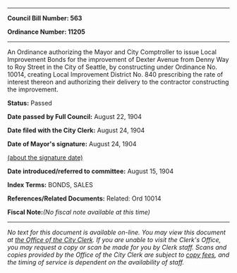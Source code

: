 

********

**Council Bill Number: 563**
   
**Ordinance Number: 11205**
********

 An Ordinance authorizing the Mayor and City Comptroller to issue Local Improvement Bonds for the improvement of Dexter Avenue from Denny Way to Roy Street in the City of Seattle, by constructing under Ordinance No. 10014, creating Local Improvement District No. 840 prescribing the rate of interest thereon and authorizing their delivery to the contractor constructing the improvement.

**Status:** Passed
   
**Date passed by Full Council:** August 22, 1904
   
**Date filed with the City Clerk:** August 24, 1904
   
**Date of Mayor's signature:** August 24, 1904
   
[(about the signature date)](/~public/approvaldate.htm)
   
   
   
**Date introduced/referred to committee:** August 15, 1904
   
   
**Index Terms:** BONDS, SALES

**References/Related Documents:** Related: Ord 10014

**Fiscal Note:**_(No fiscal note available at this time)_
********

_No text for this document is available on-line. You may view this document at [the Office of the City Clerk](http://www.seattle.gov/leg/clerk/contactUs.htm). If you are unable to visit the Clerk's Office, you may request a copy or scan be made for you by Clerk staff. Scans and copies provided by the Office of the City Clerk are subject to [copy fees](http://clerk.seattle.gov/~public/clerkfees.htm), and the timing of service is dependent on the availability of staff._

